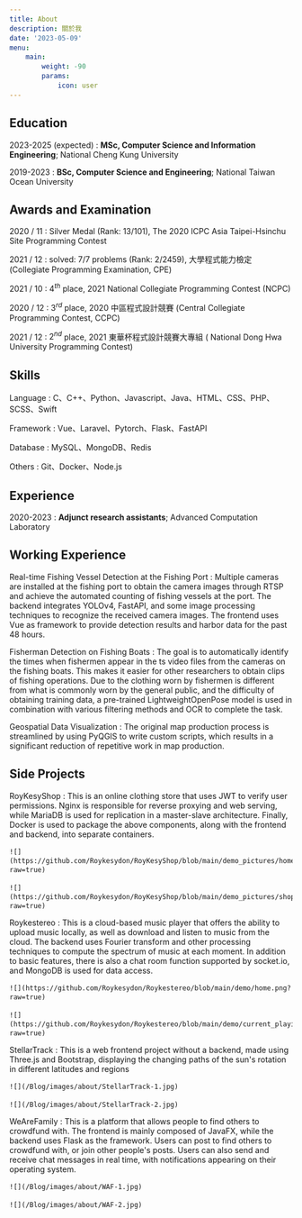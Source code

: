 ```yaml
---
title: About
description: 關於我
date: '2023-05-09'
menu:
    main: 
        weight: -90
        params:
            icon: user
---
```


<!-- Roykesydon -->
<!-- ============ -->

Education
---------

2023-2025 (expected)
:   ****MSc, Computer Science and Information Engineering****; National Cheng Kung University

2019-2023
:   ****BSc, Computer Science and Engineering****; National Taiwan Ocean University

Awards and Examination
----------------------------------------

2020 / 11
: Silver Medal (Rank: 13/101), The 2020 ICPC Asia Taipei-Hsinchu Site Programming Contest 

2021 / 12
: solved: 7/7 problems (Rank: 2/2459), 大學程式能力檢定 (Collegiate Programming Examination, CPE)

2021 / 10
: $4^{th}$ place, 2021 National Collegiate Programming Contest (NCPC)

2020 / 12
: $3^{rd}$ place, 2020 中區程式設計競賽 (Central Collegiate Programming Contest, CCPC)

2021 / 12 
: $2^{nd}$ place, 2021 東華杯程式設計競賽大專組 ( National Dong Hwa University Programming Contest)


Skills
---------------------
Language
: C、C++、Python、Javascript、Java、HTML、CSS、PHP、SCSS、Swift

Framework
: Vue、Laravel、Pytorch、Flask、FastAPI

Database
: MySQL、MongoDB、Redis

Others 
: Git、Docker、Node.js

Experience
----------

2020-2023
:   ****Adjunct research assistants****; Advanced Computation Laboratory

Working Experience
----------

Real-time Fishing Vessel Detection at the Fishing Port
: Multiple cameras are installed at the fishing port to obtain the camera images through RTSP and achieve the automated counting of fishing vessels at the port. The backend integrates YOLOv4, FastAPI, and some image processing techniques to recognize the received camera images. The frontend uses Vue as framework to provide detection results and harbor data for the past 48 hours.

Fisherman Detection on Fishing Boats
: The goal is to automatically identify the times when fishermen appear in the ts video files from the cameras on the fishing boats. This makes it easier for other researchers to obtain clips of fishing operations. Due to the clothing worn by fishermen is different from what is commonly worn by the general public, and the difficulty of obtaining training data, a pre-trained LightweightOpenPose model is used in combination with various filtering methods and OCR to complete the task.

Geospatial Data Visualization
: The original map production process is streamlined by using PyQGIS to write custom scripts, which results in a significant reduction of repetitive work in map production.

Side Projects
--------------------

RoyKesyShop
: This is an online clothing store that uses JWT to verify user permissions. Nginx is responsible for reverse proxying and web serving, while MariaDB is used for replication in a master-slave architecture. Finally, Docker is used to package the above components, along with the frontend and backend, into separate containers.

    ![](https://github.com/Roykesydon/RoyKesyShop/blob/main/demo_pictures/home_dark.png?raw=true)

    ![](https://github.com/Roykesydon/RoyKesyShop/blob/main/demo_pictures/shop_1.png?raw=true)


Roykestereo
: This is a cloud-based music player that offers the ability to upload music locally, as well as download and listen to music from the cloud. The backend uses Fourier transform and other processing techniques to compute the spectrum of music at each moment. In addition to basic features, there is also a chat room function supported by socket.io, and MongoDB is used for data access.

    ![](https://github.com/Roykesydon/Roykestereo/blob/main/demo/home.png?raw=true)

    ![](https://github.com/Roykesydon/Roykestereo/blob/main/demo/current_playing.png?raw=true)

StellarTrack
: This is a web frontend project without a backend, made using Three.js and Bootstrap, displaying the changing paths of the sun's rotation in different latitudes and regions

    ![](/Blog/images/about/StellarTrack-1.jpg)

    ![](/Blog/images/about/StellarTrack-2.jpg)

WeAreFamily
: This is a platform that allows people to find others to crowdfund with. The frontend is mainly composed of JavaFX, while the backend uses Flask as the framework. Users can post to find others to crowdfund with, or join other people's posts. Users can also send and receive chat messages in real time, with notifications appearing on their operating system.

    ![](/Blog/images/about/WAF-1.jpg)

    ![](/Blog/images/about/WAF-2.jpg)


